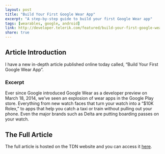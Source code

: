 ```yaml
---
layout: post
title: "Build Your First Google Wear App"
excerpt: "A step-by-step guide to build your first Google Wear app"
tags: [wearables, google, android]
link: http://developer.telerik.com/featured/build-your-first-google-wear-app/ 
share: true
---
```

## Article Introduction

I have a new in-depth article published online today called, “Build Your First Google Wear App”. 

### Excerpt 

Ever since Google introduced Google Wear as a developer preview on March 18, 2014, we’ve seen an explosion of wear apps in the Google Play store. Everything from new watch faces that turn your watch into a “$10K Rolex,” to apps that help you catch a taxi or train without pulling out your phone. Even the major brands such as Delta are putting boarding passes on your watch.

## The Full Article

The full article is hosted on the TDN website and you can access it [here](http://developer.telerik.com/featured/build-your-first-google-wear-app/).